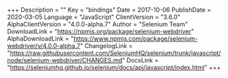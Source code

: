 +++
Description = ""
Key = "bindings"
Date = 2017-10-06
PublishDate = 2020-03-05
Language = "JavaScript"
ClientVersion = "3.6.0"
AlphaClientVersion = "4.0.0-alpha.7"
Author = "Selenium Team"
DownloadLink = "https://npmjs.org/package/selenium-webdriver"
AlphaDownloadLink = "https://www.npmjs.com/package/selenium-webdriver/v/4.0.0-alpha.7"
ChangelogLink = "https://raw.githubusercontent.com/SeleniumHQ/selenium/trunk/javascript/node/selenium-webdriver/CHANGES.md"
DocsLink = "https://seleniumhq.github.io/selenium/docs/api/javascript/index.html"
+++
